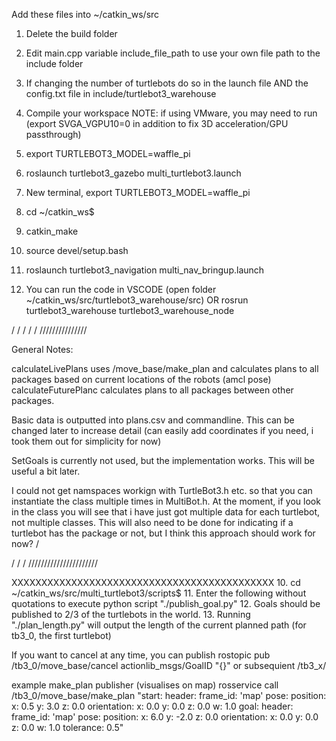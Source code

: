 Add these files into ~/catkin_ws/src
1. Delete the build folder
2. Edit main.cpp variable include_file_path to use your own file path to the include folder
3. If changing the number of turtlebots do so in the launch file AND the config.txt file in include/turtlebot3_warehouse
4. Compile your workspace
    NOTE: if using VMware, you may need to run (export SVGA_VGPU10=0 in addition to fix 3D acceleration/GPU passthrough)
5. export TURTLEBOT3_MODEL=waffle_pi
6. roslaunch turtlebot3_gazebo multi_turtlebot3.launch
7. New terminal, export TURTLEBOT3_MODEL=waffle_pi
8. cd ~/catkin_ws$
9. catkin_make
10. source devel/setup.bash
11. roslaunch turtlebot3_navigation multi_nav_bringup.launch

12. You can run the code in VSCODE (open folder ~/catkin_ws/src/turtlebot3_warehouse/src) 
		OR
	rosrun turtlebot3_warehouse turtlebot3_warehouse_node


/
/
/
/
/ 
///////////////

General Notes:

calculateLivePlans uses /move_base/make_plan and calculates plans to all packages based on current locations of the robots (amcl pose)
calculateFuturePlanc calculates plans to all packages between other packages.

Basic data is outputted into plans.csv and commandline. This can be changed later to increase detail (can easily add coordinates if you need, i took them out for simplicity for now)

SetGoals is currently not used, but the implementation works. This will be useful a bit later.

I could not get namspaces workign with TurtleBot3.h etc. so that you can instantiate the class multiple times in MultiBot.h.
At the moment, if you look in the class you will see that i have just got multiple data for each turtlebot, not multiple classes.
This will also need to be done for indicating if a turtlebot has the package or not, but I think this approach should work for now?
/



/
/
/
//////////////////////

XXXXXXXXXXXXXXXXXXXXXXXXXXXXXXXXXXXXXXXXXXXX
10. cd ~/catkin_ws/src/multi_turtlebot3/scripts$
11. Enter the following without quotations to execute python script "./publish_goal.py"
12. Goals should be published to 2/3 of the turtlebots in the world.
13. Running "./plan_length.py" will output the length of the current planned path (for tb3_0, the first turtlebot)

If you want to cancel at any time, you can publish  rostopic pub /tb3_0/move_base/cancel actionlib_msgs/GoalID "{}"
or subsequient /tb3_x/

example make_plan publisher (visualises on map) 
rosservice call /tb3_0/move_base/make_plan "start:
  header:
    frame_id: 'map'
  pose:
    position:
      x: 0.5
      y: 3.0
      z: 0.0
    orientation:
      x: 0.0
      y: 0.0
      z: 0.0
      w: 1.0
goal:
  header:
    frame_id: 'map'
  pose:
    position:
      x: 6.0
      y: -2.0
      z: 0.0
    orientation:
      x: 0.0
      y: 0.0
      z: 0.0
      w: 1.0
tolerance: 0.5"

